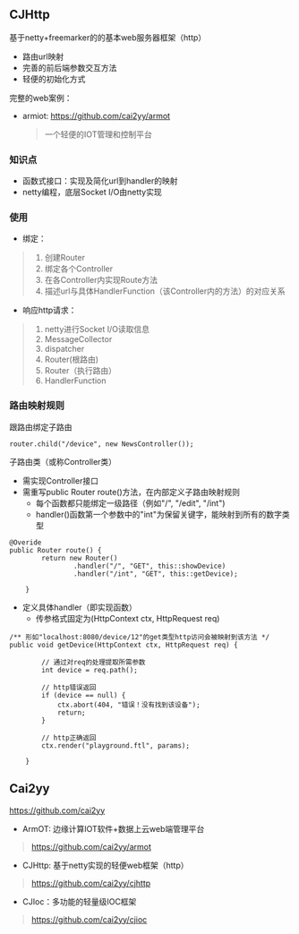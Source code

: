 CJHttp
---
基于netty+freemarker的的基本web服务器框架（http）
- 路由url映射
- 完善的前后端参数交互方法
- 轻便的初始化方式

完整的web案例：
- armiot: https://github.com/cai2yy/armot
    >一个轻便的IOT管理和控制平台

### 知识点
- 函数式接口：实现及简化url到handler的映射
- netty编程，底层Socket I/O由netty实现

### 使用
- 绑定：
>1. 创建Router 
>2. 绑定各个Controller 
>3. 在各Controller内实现Route方法
>4. 描述url与具体HandlerFunction（该Controller内的方法）的对应关系
- 响应http请求：
>1. netty进行Socket I/O读取信息
>2. MessageCollector
>3. dispatcher 
>4. Router(根路由)
>5. Router（执行路由）
>6. HandlerFunction


### 路由映射规则
跟路由绑定子路由
```
router.child("/device", new NewsController());
```

子路由类（或称Controller类）
- 需实现Controller接口
- 需重写public Router route()方法，在内部定义子路由映射规则
    - 每个函数都只能绑定一级路径（例如"/", "/edit", "/int")
    - handler()函数第一个参数中的"int"为保留关键字，能映射到所有的数字类型
```
@Overide
public Router route() {
        return new Router()
                .handler("/", "GET", this::showDevice)
                .handler("/int", "GET", this::getDevice);
    
    }
``` 
- 定义具体handler（即实现函数）
    - 传参格式固定为(HttpContext ctx, HttpRequest req)
```
/** 形如"localhost:8080/device/12"的get类型http访问会被映射到该方法 */
public void getDevice(HttpContext ctx, HttpRequest req) {
        
        // 通过对req的处理提取所需参数
        int device = req.path();

        // http错误返回
        if (device == null) {
            ctx.abort(404, "错误！没有找到该设备");
            return;
        }

        // http正确返回
        ctx.render("playground.ftl", params);

    }
``` 

Cai2yy
---
https://github.com/cai2yy
- ArmOT: 边缘计算IOT软件+数据上云web端管理平台
> https://github.com/cai2yy/armot
- CJHttp: 基于netty实现的轻便web框架（http）
> https://github.com/cai2yy/cjhttp
- CJIoc：多功能的轻量级IOC框架
> https://github.com/cai2yy/cjioc

